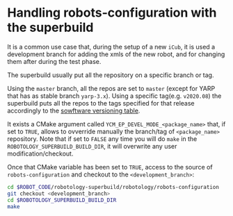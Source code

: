 # Handling robots-configuration with the superbuild
It is a common use case that, during the setup of a new `iCub`, it is used a development branch for adding the xmls of the new robot, and for changing them after during the test phase.

The superbuild usually put all the repository on a specific branch or tag.

Using the `master` branch, all the repos are set to `master` (except for YARP that has as stable branch `yarp-3.x`).
Using a specific tag(e.g. `v2020.08`) the superbuild puts all the repos to the tags specified for that release accordingly to the [sowftware versioning table](https://wiki.icub.org/wiki/Software_Versioning_Table).

It exists a CMake argument called `YCM_EP_DEVEL_MODE_<package_name>` that, if set to `TRUE`, allows to ovverride manually the branch/tag of `<package_name>` repository.
Note that if set to `FALSE` any time you will do `make` in the `ROBOTOLOGY_SUPERBUILD_BUILD_DIR`, it will overwrite any user modification/checkout.

Once that CMake variable has been set to `TRUE`, access to the source of `robots-configuration` and checkout to the `<development_branch>`:
```sh
cd $ROBOT_CODE/robotology-superbuild/robotology/robots-configuration
git checkout <development_branch>
cd $ROBOTOLOGY_SUPERBUILD_BUILD_DIR
make
```

